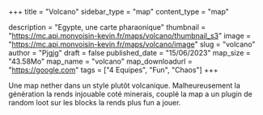 +++
title = "Volcano"
sidebar_type = "map"
content_type = "map"

description = "Egypte, une carte pharaonique"
thumbnail = "https://mc.api.monvoisin-kevin.fr/maps/volcano/thumbnail_s3"
image = "https://mc.api.monvoisin-kevin.fr/maps/volcano/image"
slug = "volcano"
author = "Pjgjg"
draft = false
published_date = "15/06/2023"
map_size = "43.58Mo"
map_name = "volcano"
map_downloadurl = "https://google.com"
tags = ["4 Equipes", "Fun", "Chaos"]
+++

Une map nether dans un style plutôt volcanique. Malheureusement la génération la rends injouable coté minerais, couplé la map a un plugin de random loot sur les blocks la rends plus fun a jouer.
